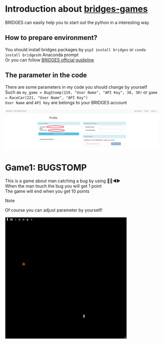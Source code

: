 # Introduction about [bridges-games](http://bridges-games.herokuapp.com/)
BRIDGES can easily help you to start out the python in a interesting way
## How to prepare environment?
You should install bridges packages by `pip3 install bridges` or `conda install bridges`in Anaconda prompt  
Or you can follow [BRIDGES official guideline](https://bridgesuncc.github.io/bridges_setup.html)  
## The parameter in the code
There are some parameters in my code you should change by yourself  
Such as `my_game = BugStomp(219, "User Name", "API Key", 30, 30)` or `game = RaceCar(221, "User Name", "API Key")`  
`User Name` and `API Key` are belongs to your BRIDGES account  
  
<img src="pictures/Bridges_profile.jpg" width="1200">  

# Game1: BUGSTOMP   
This is a game about man catching a bug by using :arrow_up_small::arrow_down_small::arrow_backward::arrow_forward:  
When the man touch the bug you will get 1 point  
The game will end when you get 10 points  
>[!NOTE]
> Of course you can adjust parameter by yourself!  
<img src="/pictures/BUGSTOMP.png" width="400">  
  
